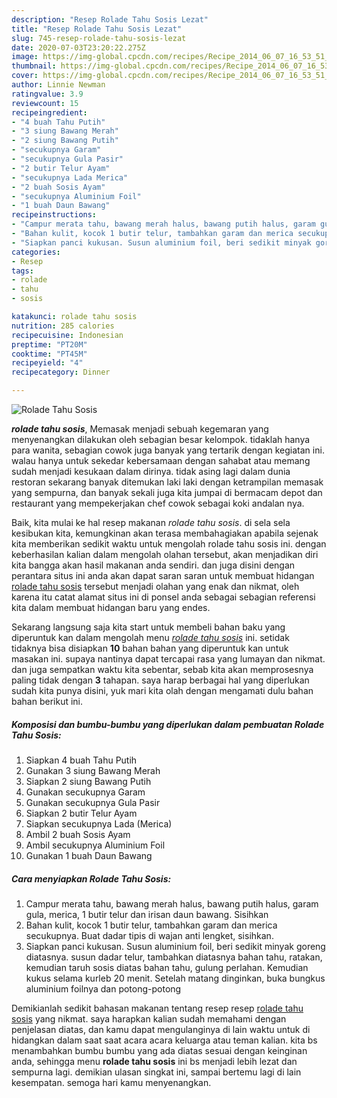 ```yaml
---
description: "Resep Rolade Tahu Sosis Lezat"
title: "Resep Rolade Tahu Sosis Lezat"
slug: 745-resep-rolade-tahu-sosis-lezat
date: 2020-07-03T23:20:22.275Z
image: https://img-global.cpcdn.com/recipes/Recipe_2014_06_07_16_53_51_651_80aee3_original_20130925_060923/751x532cq70/rolade-tahu-sosis-foto-resep-utama.jpg
thumbnail: https://img-global.cpcdn.com/recipes/Recipe_2014_06_07_16_53_51_651_80aee3_original_20130925_060923/751x532cq70/rolade-tahu-sosis-foto-resep-utama.jpg
cover: https://img-global.cpcdn.com/recipes/Recipe_2014_06_07_16_53_51_651_80aee3_original_20130925_060923/751x532cq70/rolade-tahu-sosis-foto-resep-utama.jpg
author: Linnie Newman
ratingvalue: 3.9
reviewcount: 15
recipeingredient:
- "4 buah Tahu Putih"
- "3 siung Bawang Merah"
- "2 siung Bawang Putih"
- "secukupnya Garam"
- "secukupnya Gula Pasir"
- "2 butir Telur Ayam"
- "secukupnya Lada Merica"
- "2 buah Sosis Ayam"
- "secukupnya Aluminium Foil"
- "1 buah Daun Bawang"
recipeinstructions:
- "Campur merata tahu, bawang merah halus, bawang putih halus, garam gula, merica, 1 butir telur dan irisan daun bawang. Sisihkan"
- "Bahan kulit, kocok 1 butir telur, tambahkan garam dan merica secukupnya. Buat dadar tipis di wajan anti lengket, sisihkan."
- "Siapkan panci kukusan. Susun aluminium foil, beri sedikit minyak goreng diatasnya. susun dadar telur, tambahkan diatasnya bahan tahu, ratakan, kemudian taruh sosis diatas bahan tahu, gulung perlahan. Kemudian kukus selama kurleb 20 menit. Setelah matang dinginkan, buka bungkus aluminium foilnya dan potong-potong"
categories:
- Resep
tags:
- rolade
- tahu
- sosis

katakunci: rolade tahu sosis 
nutrition: 285 calories
recipecuisine: Indonesian
preptime: "PT20M"
cooktime: "PT45M"
recipeyield: "4"
recipecategory: Dinner

---
```



![Rolade Tahu Sosis](https://img-global.cpcdn.com/recipes/Recipe_2014_06_07_16_53_51_651_80aee3_original_20130925_060923/751x532cq70/rolade-tahu-sosis-foto-resep-utama.jpg)

<b><i>rolade tahu sosis</i></b>, Memasak menjadi sebuah kegemaran yang menyenangkan dilakukan oleh sebagian besar kelompok. tidaklah hanya para wanita, sebagian cowok juga banyak yang tertarik dengan kegiatan ini. walau hanya untuk sekedar kebersamaan dengan sahabat atau memang sudah menjadi kesukaan dalam dirinya. tidak asing lagi dalam dunia restoran sekarang banyak ditemukan laki laki dengan ketrampilan memasak yang sempurna, dan banyak sekali juga kita jumpai di bermacam depot dan restaurant yang mempekerjakan chef cowok sebagai koki andalan nya.

Baik, kita mulai ke hal resep makanan <i>rolade tahu sosis</i>. di sela sela kesibukan kita, kemungkinan akan terasa membahagiakan apabila sejenak kita memberikan sedikit waktu untuk mengolah rolade tahu sosis ini. dengan keberhasilan kalian dalam mengolah olahan tersebut, akan menjadikan diri kita bangga akan hasil makanan anda sendiri. dan juga disini dengan perantara situs ini anda akan dapat saran saran untuk membuat hidangan <u>rolade tahu sosis</u> tersebut menjadi olahan yang enak dan nikmat, oleh karena itu catat alamat situs ini di ponsel anda sebagai sebagian referensi kita dalam membuat hidangan baru yang endes.




Sekarang langsung saja kita start untuk membeli bahan baku yang diperuntuk kan dalam mengolah menu <u><i>rolade tahu sosis</i></u> ini. setidak tidaknya bisa disiapkan <b>10</b> bahan bahan yang diperuntuk kan untuk masakan ini. supaya nantinya dapat tercapai rasa yang lumayan dan nikmat. dan juga sempatkan waktu kita sebentar, sebab kita akan memprosesnya paling tidak dengan <b>3</b> tahapan. saya harap berbagai hal yang diperlukan sudah kita punya disini, yuk mari kita olah dengan mengamati dulu bahan bahan berikut ini.

<!--inarticleads1-->

##### Komposisi dan bumbu-bumbu yang diperlukan dalam pembuatan Rolade Tahu Sosis:

1. Siapkan 4 buah Tahu Putih
1. Gunakan 3 siung Bawang Merah
1. Siapkan 2 siung Bawang Putih
1. Gunakan secukupnya Garam
1. Gunakan secukupnya Gula Pasir
1. Siapkan 2 butir Telur Ayam
1. Siapkan secukupnya Lada (Merica)
1. Ambil 2 buah Sosis Ayam
1. Ambil secukupnya Aluminium Foil
1. Gunakan 1 buah Daun Bawang




<!--inarticleads2-->

##### Cara menyiapkan Rolade Tahu Sosis:

1. Campur merata tahu, bawang merah halus, bawang putih halus, garam gula, merica, 1 butir telur dan irisan daun bawang. Sisihkan
1. Bahan kulit, kocok 1 butir telur, tambahkan garam dan merica secukupnya. Buat dadar tipis di wajan anti lengket, sisihkan.
1. Siapkan panci kukusan. Susun aluminium foil, beri sedikit minyak goreng diatasnya. susun dadar telur, tambahkan diatasnya bahan tahu, ratakan, kemudian taruh sosis diatas bahan tahu, gulung perlahan. Kemudian kukus selama kurleb 20 menit. Setelah matang dinginkan, buka bungkus aluminium foilnya dan potong-potong




Demikianlah sedikit bahasan makanan tentang resep resep <u>rolade tahu sosis</u> yang nikmat. saya harapkan kalian sudah memahami dengan penjelasan diatas, dan kamu dapat mengulanginya di lain waktu untuk di hidangkan dalam saat saat acara acara keluarga atau teman kalian. kita bs menambahkan bumbu bumbu yang ada diatas sesuai dengan keinginan anda, sehingga menu <b>rolade tahu sosis</b> ini bs menjadi lebih lezat dan sempurna lagi. demikian ulasan singkat ini, sampai bertemu lagi di lain kesempatan. semoga hari kamu menyenangkan.
